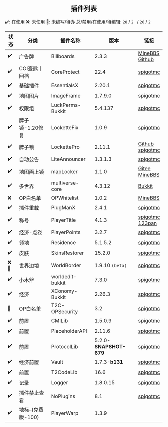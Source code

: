 ## <center>**插件列表**</center>

✔️:  在使用
❌:  未使用
📝:  未编写/待办
总/禁用/在使用/待编辑:  `28`  /  `2 ` /  `26`  /  `2`

| 状态 | 分类              | 插件名称         | 版本                   | 链接                                                         |
| ---- | ----------------- | ---------------- | ---------------------- | ------------------------------------------------------------ |
| ✔️    | 广告牌            | Billboards       | 2.3.3                  | [MineBBS](https://www.minebbs.com/resources/billboards-1-13-1-20-4.8226/)<br>[Github](https://github.com/MrXiaoM/Billboards) |
| ✔️    | COI查熊丨回档     | CoreProtect      | 22.4                   | [spigotmc](https://www.spigotmc.org/resources/coreprotect.8631/) |
| ✔️    | 基础插件          | EssentialsX      | 2.20.1                 | [spigotmc](https://www.spigotmc.org/resources/essentialsx.9089/) |
| ✔️    | 地图图片          | ImageFrame       | 1.7.9.0                | [spigotmc](https://www.spigotmc.org/resources/imageframe-load-images-on-maps-item-frames-support-gifs-map-markers-survival-friendly.106031/) |
| ✔️    | 权限组            | LuckPerms-Bukkit | 5.4.137                | [spigotmc](https://www.spigotmc.org/resources/luckperms.28140/) |
| ✔️    | 牌子锁-1.20修复   | LocketteFix      | 1.0.9                  | [spigotmc](https://www.spigotmc.org/resources/lockette-fix.111042/) |
| ✔️    | 牌子锁            | LockettePro      | 2.11.1                 | [Github](https://github.com/connection-lost/LockettePro)<br>[spigotmc](https://www.spigotmc.org/resources/lockettepro-for-1-14-to-1-19.74354/) |
| ✔️    | 自动公告          | LiteAnnouncer    | 1.3.1.3                | [spigotmc](https://www.spigotmc.org/resources/lite-announcer-bungee-spigot-broadcast-title-actionbar-json-message.84664/) |
| ✔️    | 地图画上锁        | mapLocker        | 1.1.0                  | [Gitee](https://gitee.com/soulgoodmans/mapLocker)<br>[MineBBS](https://www.minebbs.com/resources/maplocker.7275/) |
| ✔️    | 多世界            | multiverse-core  | 4.3.12                 | [Bukkit](https://dev.bukkit.org/projects/multiverse-core)    |
| ❌    | OP白名单          | OPWhitelist      | 1.0.2                  | [MineBBS](https://www.minebbs.com/resources/oplist-op-1-12-1-20.8098/) |
| ✔️    | 插件重载          | PlugManX         | 2.4.1                  | [spigotmc](https://www.spigotmc.org/resources/plugmanx.88135/) |
| ✔️    | 称号              | PlayerTitle      | 4.1.3                  | [spigotmc](https://www.spigotmc.org/resources/playertitle-free-version.78048/)<br>[123pan](https://www.123pan.cn/s/9DpPjv-jILgh.html) |
| ✔️    | 经济-点卷         | PlayerPoints     | 3.2.7                  | [spigotmc](https://www.spigotmc.org/resources/playerpoints.80745/) |
| ✔️    | 领地              | Residence        | 5.1.5.2                | [spigotmc](https://www.spigotmc.org/resources/residence-1-7-10-up-to-1-20.11480/) |
| ✔️    | 皮肤              | SkinsRestorer    | 15.2.0                 | [spigotmc](https://www.spigotmc.org/resources/skinsrestorer.2124/) |
| ❌📝   | 世界边境          | WorldBorder      | 1.9.10 `(beta)`        | [spigotmc](https://www.spigotmc.org/resources/worldborder.60905/) |
| ✔️    | 小木斧            | worldedit-bukkit | 7.3.0                  | [spigotmc](https://enginehub.org/worldedit#downloads)        |
| ✔️    | 经济              | XConomy-Bukkit   | 2.26.3                 | [spigotmc](https://www.spigotmc.org/resources/xconomy.75669/) |
| 📝    | OP白名单          | T2C-OPSecurity   | 3.2                    | [spigotmc](https://www.spigotmc.org/resources/t2c-opsecurity-permission-security-1-8-x-1-21.90739/) |
| ✔️    | 前置              | CMILib           | 1.5.0.9                | [spigotmc](https://www.spigotmc.org/resources/cmilib.87610/) |
| ✔️    | 前置              | PlaceholderAPI   | 2.11.6                 | [spigotmc](https://www.spigotmc.org/resources/placeholderapi.6245/) |
| ✔️    | 前置              | ProtocolLib      | 5.2.0-**SNAPSHOT-679** | [spigotmc](https://www.spigotmc.org/resources/protocollib.1997/) |
| ✔️    | 经济前置          | Vault            | 1.7.3-**b131**         | [spigotmc](https://www.spigotmc.org/resources/vault.34315/)  |
| ✔️    | 前置              | T2CodeLib        | 16.6                   | [spigotmc](https://www.spigotmc.org/resources/t2codelib.96388/) |
| ✔️    | 记录              | Logger           | 1.8.0.15               | [spigotmc](https://www.spigotmc.org/resources/logger-1-7-1-21.94236/) |
| ✔️    | 插件禁止查看      | NoPlugins        | 8.1                    | [spigotmc](https://www.spigotmc.org/resources/noplugins.12965/) |
| ✔️    | 地标–(免费版-100) | PlayerWarp       | 1.3.9                  |                                                              |